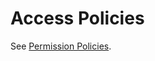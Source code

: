 <meta name="robots" content="noindex">

# Access Policies

See [Permission Policies](https://docs.spot.io/administration/policies/).
